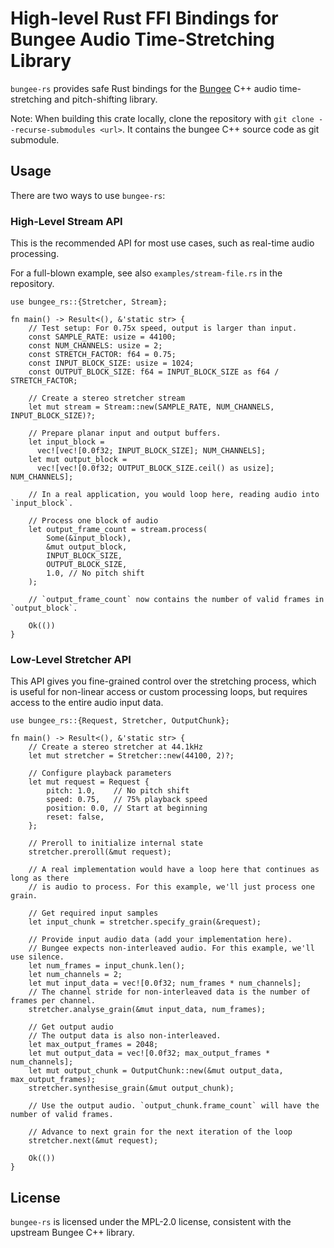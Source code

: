 # High-level Rust FFI Bindings for Bungee Audio Time-Stretching Library

`bungee-rs` provides safe Rust bindings for the [Bungee](https://github.com/bungee-audio-stretch/bungee) C++ audio time-stretching and pitch-shifting library. 

Note: When building this crate locally, clone the repository with `git clone --recurse-submodules <url>`. It contains the bungee C++ source code as git submodule.

## Usage

There are two ways to use `bungee-rs`: 

### High-Level Stream API

This is the recommended API for most use cases, such as real-time audio processing.

For a full-blown example, see also `examples/stream-file.rs` in the repository.

```rust, no_run
use bungee_rs::{Stretcher, Stream};

fn main() -> Result<(), &'static str> {
    // Test setup: For 0.75x speed, output is larger than input.
    const SAMPLE_RATE: usize = 44100;
    const NUM_CHANNELS: usize = 2;
    const STRETCH_FACTOR: f64 = 0.75;
    const INPUT_BLOCK_SIZE: usize = 1024;
    const OUTPUT_BLOCK_SIZE: f64 = INPUT_BLOCK_SIZE as f64 / STRETCH_FACTOR;

    // Create a stereo stretcher stream
    let mut stream = Stream::new(SAMPLE_RATE, NUM_CHANNELS, INPUT_BLOCK_SIZE)?;

    // Prepare planar input and output buffers.
    let input_block = 
      vec![vec![0.0f32; INPUT_BLOCK_SIZE]; NUM_CHANNELS];
    let mut output_block = 
      vec![vec![0.0f32; OUTPUT_BLOCK_SIZE.ceil() as usize]; NUM_CHANNELS];

    // In a real application, you would loop here, reading audio into `input_block`.

    // Process one block of audio
    let output_frame_count = stream.process(
        Some(&input_block),
        &mut output_block,
        INPUT_BLOCK_SIZE,
        OUTPUT_BLOCK_SIZE,
        1.0, // No pitch shift
    );

    // `output_frame_count` now contains the number of valid frames in `output_block`.

    Ok(())
}
```

### Low-Level Stretcher API

This API gives you fine-grained control over the stretching process, which is useful for non-linear access or custom processing loops, but requires access to the entire audio input data.

```rust, no_run
use bungee_rs::{Request, Stretcher, OutputChunk};

fn main() -> Result<(), &'static str> {
    // Create a stereo stretcher at 44.1kHz
    let mut stretcher = Stretcher::new(44100, 2)?;
    
    // Configure playback parameters
    let mut request = Request {
        pitch: 1.0,    // No pitch shift
        speed: 0.75,   // 75% playback speed
        position: 0.0, // Start at beginning
        reset: false,
    };
    
    // Preroll to initialize internal state
    stretcher.preroll(&mut request);
    
    // A real implementation would have a loop here that continues as long as there
    // is audio to process. For this example, we'll just process one grain.
    
    // Get required input samples
    let input_chunk = stretcher.specify_grain(&request);
    
    // Provide input audio data (add your implementation here).
    // Bungee expects non-interleaved audio. For this example, we'll use silence.
    let num_frames = input_chunk.len();
    let num_channels = 2;
    let mut input_data = vec![0.0f32; num_frames * num_channels];
    // The channel stride for non-interleaved data is the number of frames per channel.
    stretcher.analyse_grain(&mut input_data, num_frames);
    
    // Get output audio
    // The output data is also non-interleaved.
    let max_output_frames = 2048;
    let mut output_data = vec![0.0f32; max_output_frames * num_channels];
    let mut output_chunk = OutputChunk::new(&mut output_data, max_output_frames);
    stretcher.synthesise_grain(&mut output_chunk);
    
    // Use the output audio. `output_chunk.frame_count` will have the number of valid frames.
    
    // Advance to next grain for the next iteration of the loop
    stretcher.next(&mut request);
    
    Ok(())
}
```

## License

`bungee-rs` is licensed under the MPL-2.0 license, consistent with the upstream Bungee C++ library.
